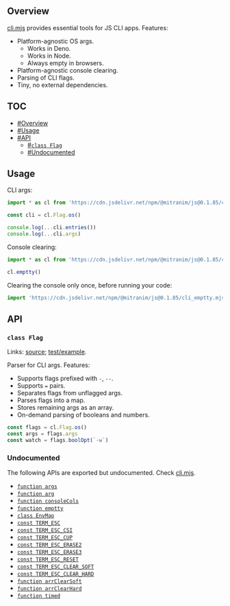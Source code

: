 ## Overview

[cli.mjs](../cli.mjs) provides essential tools for JS CLI apps. Features:

  * Platform-agnostic OS args.
    * Works in Deno.
    * Works in Node.
    * Always empty in browsers.
  * Platform-agnostic console clearing.
  * Parsing of CLI flags.
  * Tiny, no external dependencies.

## TOC

* [#Overview](#overview)
* [#Usage](#usage)
* [#API](#api)
  * [#`class Flag`](#class-flag)
  * [#Undocumented](#undocumented)

## Usage

CLI args:

```js
import * as cl from 'https://cdn.jsdelivr.net/npm/@mitranim/js@0.1.85/cli.mjs'

const cli = cl.Flag.os()

console.log(...cli.entries())
console.log(...cli.args)
```

Console clearing:

```js
import * as cl from 'https://cdn.jsdelivr.net/npm/@mitranim/js@0.1.85/cli.mjs'

cl.emptty()
```

Clearing the console only once, before running your code:

```js
import 'https://cdn.jsdelivr.net/npm/@mitranim/js@0.1.85/cli_emptty.mjs'
```

## API

### `class Flag`

Links: [source](../cli.mjs#L80); [test/example](../test/cli_test.mjs#L7).

Parser for CLI args. Features:

  * Supports flags prefixed with `-`, `--`.
  * Supports `=` pairs.
  * Separates flags from unflagged args.
  * Parses flags into a map.
  * Stores remaining args as an array.
  * On-demand parsing of booleans and numbers.

```js
const flags = cl.Flag.os()
const args = flags.args
const watch = flags.boolOpt(`-w`)
```

### Undocumented

The following APIs are exported but undocumented. Check [cli.mjs](../cli.mjs).

  * [`function args`](../cli.mjs#L6)
  * [`function arg`](../cli.mjs#L14)
  * [`function consoleCols`](../cli.mjs#L16)
  * [`function emptty`](../cli.mjs#L39)
  * [`class EnvMap`](../cli.mjs#L146)
  * [`const TERM_ESC`](../cli.mjs#L180)
  * [`const TERM_ESC_CSI`](../cli.mjs#L183)
  * [`const TERM_ESC_CUP`](../cli.mjs#L186)
  * [`const TERM_ESC_ERASE2`](../cli.mjs#L190)
  * [`const TERM_ESC_ERASE3`](../cli.mjs#L194)
  * [`const TERM_ESC_RESET`](../cli.mjs#L198)
  * [`const TERM_ESC_CLEAR_SOFT`](../cli.mjs#L202)
  * [`const TERM_ESC_CLEAR_HARD`](../cli.mjs#L205)
  * [`function arrClearSoft`](../cli.mjs#L210)
  * [`function arrClearHard`](../cli.mjs#L216)
  * [`function timed`](../cli.mjs#L221)
